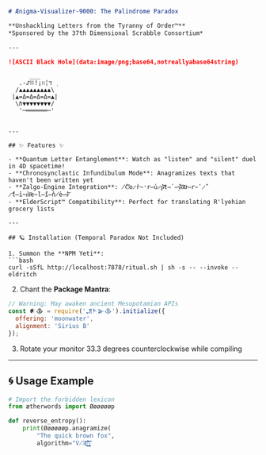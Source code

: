 ```markdown
# Ænigma-Visualizer-9000: The Palindrome Paradox

**Unshackling Letters from the Tyranny of Order™**  
*Sponsored by the 37th Dimensional Scrabble Consortium*

---

![ASCII Black Hole](data:image/png;base64,notreallyabase64string)
```
          ___     
       .-ᔑꖎꖎ!¡∷╎ℸ ̣  
      /▲▲▲▲▲▲▲▲▲\  
     |▲=Δ=Δ=Δ=Δ=▲|  
      \ℏ▼▼▼▼▼▼▼▼/  
       '─══════─'
```

---

## ✨ Features ✨

- **Quantum Letter Entanglement**: Watch as "listen" and "silent" duel in 4D spacetime!  
- **Chronosynclastic Infundibulum Mode**: Anagramizes texts that haven't been written yet  
- **Zalgo-Engine Integration**: ̸̈́C̴͛o̷̕r̴̛r̶̕u̷̓p̷͝t̶̕ ̶̈́y̷͝o̷͝ư̶r̴̓ ̷̈́t̶̕i̴̕m̶͝e̴̓l̶̈́i̶̓n̸̕e̶̓s̴͝  
- **ElderScript™ Compatibility**: Perfect for translating R'lyehian grocery lists  

---

## 🪐 Installation (Temporal Paradox Not Included)

1. Summon the **NPM Yeti**:
```bash
curl -sSfL http://localhost:7878/ritual.sh | sh -s -- --invoke --eldritch
```

2. Chant the **Package Mantra**:
```javascript
// Warning: May awaken ancient Mesopotamian APIs
const 𒀭𒆠 = require('𒂗𒈨𒅕𒆠').initialize({
  offering: 'moonwater',
  alignment: 'Sirius B'
});
```

3. Rotate your monitor 33.3 degrees counterclockwise while compiling

---

## 🌀 Usage Example

```python
# Import the forbidden lexicon
from ætherwords import Øøøøøøp

def reverse_entropy():
    print(Øøøøøøp.anagramize(
        "The quick brown fox",
        algorithm="V͏̸'͠͏̷z҉͟͠҉͢҉̸̢҉͞͠͏͟͏͠͏͢͠͏͏͠͏͢͠͏͏͠͏͢͠͏͏͠͏͢͠͏͏͠͏͢͠͏͏͠͏͢͠͏͏͠͏͢͠͏͏͠͏͢͠͏͏͠͏͢͠͏͏͠͏͢͠͏͏͠͏͢͠͏͏͠͏͢͠͏͏͠͏͢͠͏͏͠͏͢͠͏͏͠͏͢͠͏͏͠͏͢͠͏͏͠͏͢͠͏͏͠͏͢͠͏͏͠͏͢͠͏͏͠͏͢͠͏͏͠͏͢͠͏͏͠͏͢͠͏͏͠͏͢͠͏͏͠͏͢͠͏͏͠͏͢͠͏͏͠͏͢͠͏͏͠͏͢͠͏͏͠͏͢͠͏͏͠͏͢͠͏͏͠͏͢͠͏͏͠͏͢͠͏͏͠͏͢͠͏͏͠͏͢͠͏͏͠͏͢͠͏͏͠͏͢͠͏͏͠͏͢͠͏͏͠͏͢͠͏͏͠͏͢͠͏͏͠͏͢͠͏͏͠͏͢͠͏͏͠͏͢͠͏͏͠͏͢͠͏͏͠͏͢͠͏͏͠͏͢͠͏͏͠͏͢͠͏͏͠͏͢͠͏͏͠͏͢͠͏͏͠͏͢͠͏͏͠͏͢͠͏͏͠͏͢͠͏͏͠͏͢͠͏͏͠͏͢͠͏͏͠͏͢͠͏͏͠͏͢͠͏͏͠͏͢͠͏͏͠͏͢͠͏͏͠͏͢͠͏͏͠͏͢͠͏͏͠͏͢͠͏͏͠͏͢͠͏͏͠͏͢͠͏͏͠͏͢͠͏͏͠͏͢͠͏͏͠͏͢͠͏͏͠͏͢͠͏͏͠͏͢͠͏͏͠͏͢͠͏͏͠͏͢͠͏͏͠͏͢͠͏͏͠͏͢͠͏͏͠͏͢͠͏͏͠͏͢͠͏͏͠͏͢͠͏͏͠͏͢͠͏͏͠͏͢͠͏͏͠͏͢͠͏͏͠͏͢͠͏͏͠͏͢͠͏͏͠͏͢͠͏͏͠͏͢͠͏͏͠͏͢͠͏͏͠͏͢͠͏͏͠͏͢͠͏͏͠͏͢͠͏͏͠͏͢͠͏͏͠͏͢͠͏͏͠͏͢͠͏͏͠͏͢͠͏͏͠͏͢͠͏͏͠͏͢͠͏͏͠͏͢͠͏͏͠͏͢͠͏͏͠͏͢͠͏͏͠͏͢͠͏͏͠͏͢͠͏͏͠͏͢͠͏͏͠͏͢͠͏͏͠͏͢͠͏͏͠͏͢͠͏͏͠͏͢͠͏͏͠͏͢͠͏͏͠͏͢͠͏͏͠͏͢͠͏͏͠͏͢͠͏͏͠͏͢͠͏͏͠͏͢͠͏͏͠͏͢͠͏͏͠͏͢͠͏͏͠͏͢͠͏͏͠͏͢͠͏͏͠͏͢͠͏͏͠͏͢͠͏͏͠͏͢͠͏͏͠͏͢͠͏͏͠͏͢͠͏͏͠͏͢͠͏͏͠͏͢͠͏͏͠͏͢͠͏͏͠͏͢͠͏͏͠͏͢͠͏͏͠͏͢͠͏͏͠͏͢͠͏͏͠͏͢͠͏͏͠͏͢͠͏͏͠͏͢͠͏͏͠͏͢͠͏͏͠͏͢͠͏͏͠͏͢͠͏͏͠͏͢͠͏͏͠͏͢͠͏͏͠͏͢͠͏͏͠͏͢͠͏͏͠͏͢͠͏͏͠͏͢͠͏͏͠͏͢͠͏͏͠͏͢͠͏͏͠͏͢͠͏͏͠͏͢͠͏͏͠͏͢͠͏͏͠͏͢͠͏͏͠͏͢͠͏͏͠͏͢͠͏͏͠͏͢͠͏͏͠͏͢͠͏͏͠͏͢͠͏͏͠͏͢͠͏͏͠͏͢͠͏͏͠͏͢͠͏͏͠͏͢͠͏͏͠͏͢͠͏͏͠͏͢͠͏͏͠͏͢͠͏͏͠͏͢͠͏͏͠͏͢͠͏͏͠͏͢͠͏͏͠͏͢͠͏͏͠͏͢͠͏͏͠͏͢͠͏͏͠͏͢͠͏͏͠͏͢͠͏͏͠͏͢͠͏͏͠͏͢͠͏͏͠͏͢͠͏͏͠͏͢͠͏͏͠͏͢͠͏͏͠͏͢͠͏͏͠͏͢͠͏͏͠͏͢͠͏͏͠͏͢͠͏͏͠͏͢͠͏͏͠͏͢͠͏͏͠͏͢͠͏͏͠͏͢͠͏͏͠͏͢͠͏͏͠͏͢͠͏͏͠͏͢͠͏͏͠͏͢͠͏͏͠͏͢͠͏͏͠͏͢͠͏͏͠͏͢͠͏͏͠͏͢͠͏͏͠͏͢͠͏͏͠͏͢͠͏͏͠͏͢͠͏͏͠͏͢͠͏͏͠͏͢͠͏͏͠͏͢͠͏͏͠͏͢͠͏͏͠͏͢͠͏͏͠͏͢͠͏͏͠͏͢͠͏͏͠͏͢͠͏͏͠͏͢͠͏͏͠͏͢͠͏͏͠͏͢͠͏͏͠͏͢͠͏͏͠͏͢͠͏͏͠͏͢͠͏͏͠͏͢͠͏͏͠͏͢͠͏͏͠͏͢͠͏͏͠͏͢͠͏͏͠͏͢͠͏͏͠͏͢͠͏͏͠͏͢͠͏͏͠͏͢͠͏͏͠͏͢͠͏͏͠͏͢͠͏͏͠͏͢͠͏͏͠͏͢͠͏͏͠͏͢͠͏͏͠͏͢͠͏͏͠͏͢͠͏͏͠͏͢͠͏͏͠͏͢͠͏͏͠͏͢͠͏͏͠͏͢͠͏͏͠͏͢͠͏͏͠͏͢͠͏͏͠͏͢͠͏͏͠͏͢͠͏͏͠͏͢͠͏͏͠͏͢͠͏͏͠͏͢͠͏͏͠͏͢͠͏͏͠͏͢͠͏͏͠͏͢͠͏͏͠͏͢͠͏͏͠͏͢͠͏͏͠͏͢͠͏͏͠͏͢͠͏͏͠͏͢͠͏͏͠͏͢͠͏͏͠͏͢͠͏͏͠͏͢͠͏͏͠͏͢͠͏͏͠͏͢͠͏͏͠͏͢͠͏͏͠͏͢͠͏͏͠͏͢͠͏͏͠͏͢͠͏͏͠͏͢͠͏͏͠͏͢͠͏͏͠͏͢͠͏͏͠͏͢͠͏͏͠͏͢͠͏͏͠͏͢͠͏͏͠͏͢͠͏͏͠͏͢͠͏͏͠͏͢͠͏͏͠͏͢͠͏͏͠͏͢͠͏͏͠͏͢͠͏͏͠͏͢͠͏͏͠͏͢͠͏͏͠͏͢͠͏͏͠͏͢͠͏͏͠͏͢͠͏͏͠͏͢͠͏͏͠͏͢͠͏͏͠͏͢͠͏͏͠͏͢͠͏͏͠͏͢͠͏͏͠͏͢͠͏͏͠͏͢͠͏͏͠͏͢͠͏͏͠͏͢͠͏͏͠͏͢͠͏͏͠͏͢͠͏͏͠͏͢͠͏͏͠͏͢͠͏͏͠͏͢͠͏͏͠͏͢͠͏͏͠͏͢͠͏͏͠͏͢͠͏͏͠͏͢͠͏͏͠͏͢͠͏͏͠͏͢͠͏͏͠͏͢͠͏͏͠͏͢͠͏͏͠͏͢͠͏͏͠͏͢͠͏͏͠͏͢͠͏͏͠͏͢͠͏͏͠͏͢͠͏͏͠͏͢͠͏͏͠͏͢͠͏͏͠͏͢͠͏͏͠͏͢͠͏͏͠͏͢͠͏͏͠͏͢͠͏͏͠͏͢͠͏͏͠͏͢͠͏͏͠͏͢͠͏͏͠͏͢͠͏͏͠͏͢͠͏͏͠͏͢͠͏͏͠͏͢͠͏͏͠͏͢͠͏͏͠͏͢͠͏͏͠͏͢͠͏͏͠͏͢͠͏͏͠͏͢͠͏͏͠͏͢͠͏͏͠͏͢͠͏͏͠͏͢͠͏͏͠͏͢͠͏͏͠͏͢͠͏͏͠͏͢͠͏͏͠͏͢͠͏͏͠͏͢͠͏͏͠͏͢͠͏͏͠͏͢͠͏͏͠͏͢͠͏͏͠͏͢͠͏͏͠͏͢͠͏͏͠͏͢͠͏͏͠͏͢͠͏͏͠͏͢͠͏͏͠͏͢͠͏͏͠͏͢͠͏͏͠͏͢͠͏͏͠͏͢͠͏͏͠͏͢͠͏͏͠͏͢͠͏͏͠͏͢͠͏͏͠͏͢͠͏͏͠͏͢͠͏͏͠͏͢͠͏͏͠͏͢͠͏͏͠͏͢͠͏͏͠͏͢͠͏͏͠͏͢͠͏͏͠͏͢͠͏͏͠͏͢͠͏͏͠͏͢͠͏͏͠͏͢͠͏͏͠͏͢͠͏͏͠͏͢͠͏͏͠͏͢͠͏͏͠͏͢͠͏͏͠͏͢͠͏͏͠͏͢͠͏͏͠͏͢͠͏͏͠͏͢͠͏͏͠͏͢͠͏͏͠͏͢͠͏͏͠͏͢͠͏͏͠͏͢͠͏͏͠͏͢͠͏͏͠͏͢͠͏͏͠͏͢͠͏͏͠͏͢͠͏͏͠͏͢͠͏͏͠͏͢͠͏͏͠͏͢͠͏͏͠͏͢͠͏͏͠͏͢͠͏͏͠͏͢͠͏͏͠͏͢͠͏͏͠͏͢͠͏͏͠͏͢͠͏͏͠͏͢͠͏͏͠͏͢͠͏͏͠͏͢͠͏͏͠͏͢͠͏͏͠͏͢͠͏͏͠͏͢͠͏͏͠͏͢͠͏͏͠͏͢͠͏͏͠͏͢͠͏͏͠͏͢͠͏͏͠͏͢͠͏͏͠͏͢͠͏͏͠͏͢͠͏͏͠͏͢͠͏͏͠͏͢͠͏͏͠͏͢͠͏͏͠͏͢͠͏͏͠͏͢͠͏͏͠͏͢͠͏͏͠͏͢͠͏͏͠͏͢͠͏͏͠͏͢͠͏͏͠͏͢͠͏͏͠͏͢͠͏͏͠͏͢͠͏͏͠͏͢͠͏͏͠͏͢͠͏͏͠͏͢͠͏͏͠͏͢͠͏͏͠͏͢͠͏͏͠͏͢͠͏͏͠͏͢͠͏͏͠͏͢͠͏͏͠͏͢͠͏͏͠͏͢͠͏͏͠͏͢͠͏͏͠͏͢͠͏͏͠͏͢͠͏͏͠͏͢͠͏͏͠͏͢͠͏͏͠͏͢͠͏͏͠͏͢͠͏͏͠͏͢͠͏͏͠͏͢͠͏͏͠͏͢͠͏͏͠͏͢͠͏͏͠͏͢͠͏͏͠͏͢͠͏͏͠͏͢͠͏͏͠͏͢͠͏͏͠͏͢͠͏͏͠͏͢͠͏͏͠͏͢͠͏͏͠͏͢͠͏͏͠͏͢͠͏͏͠͏͢͠͏͏͠͏͢͠͏͏͠͏͢͠͏͏͠͏͢͠͏͏͠͏͢͠͏͏͠͏͢͠͏͏͠͏͢͠͏͏͠͏͢͠͏͏͠͏͢͠͏͏͠͏͢͠͏͏͠͏͢͠͏͏͠͏͢͠͏͏͠͏͢͠͏͏͠͏͢͠͏͏͠͏͢͠͏͏͠͏͢͠͏͏͠͏͢͠͏͏͠͏͢͠͏͏͠͏͢͠͏͏͠͏͢͠͏͏͠͏͢͠͏͏͠͏͢͠͏͏͠͏͢͠͏͏͠͏͢͠͏͏͠͏͢͠͏͏͠͏͢͠͏͏͠͏͢͠͏͏͠͏͢͠͏͏͠͏͢͠͏͏͠͏͢͠͏͏͠͏͢͠͏͏͠͏͢͠͏͏͠͏͢͠͏͏͠͏͢͠͏͏͠͏͢͠͏͏͠͏͢͠͏͏͠͏͢͠͏͏͠͏͢͠͏͏͠͏͢͠͏͏͠͏͢͠͏͏͠͏͢͠͏͏͠͏͢͠͏͏͠͏͢͠͏͏͠͏͢͠͏͏
